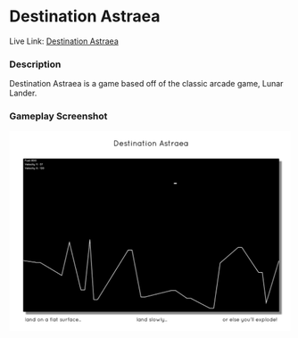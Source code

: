 # Destination Astraea

Live Link: [Destination Astraea](davidnoah.github.io/DestinationAstraea)

### Description

Destination Astraea is a game based off of the classic arcade game, Lunar Lander.

### Gameplay Screenshot

![Screenshot](./screenshots/gameplay.png)
